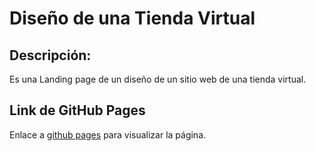 # Diseño de una Tienda Virtual
## Descripción:
Es una Landing page de un diseño de un sitio web de una tienda virtual.


## Link de GitHub Pages
Enlace a [github pages]() para visualizar la página.
